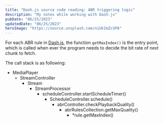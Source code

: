```yaml
---
title: "Dash.js source code reading: ABR triggering logic"
description: "My notes while working with Dash.js"
pubDate: "06/25/2023"
updatedDate: "06/25/2023"
heroImage: "https://source.unsplash.com/niUkImZcSP8"
---
```


For each ABR rule in [Dash.js](https://github.com/Dash-Industry-Forum/dash.js/),
the function `getMaxIndex()` is the entry point, which is called when ever
the program needs to decide the bit rate of next chunk to fetch.

The call stack is as following:

- MediaPlayer
    - StreamController
        - Stream
            - StreamProcessor
                - scheduleController.startScheduleTimer()
                    - ScheduleController.schedule()
                        - abrController.checkPlaybackQuality()
                            - abrRulesCollection.getMaxQuality()
                                - *rule.getMaxIndex()


